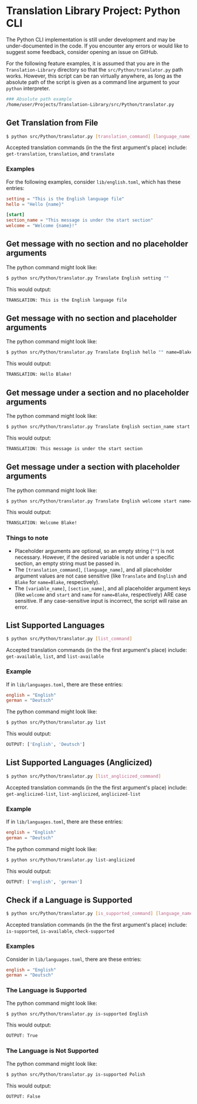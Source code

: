 # Translation Library Project: Python CLI

The Python CLI implementation is still under development and may be under-documented in the code. If you encounter any errors or would like to suggest some feedback, consider opening an issue on GitHub.

For the following feature examples, it is assumed that you are in the `Translation-Library` directory so that the `src/Python/translator.py` path works. However, this script can be ran virtually anywhere, as long as the absolute path of the script is given as a command line argument to your `python` interpreter.

```bash
### Absolute path example
/home/user/Projects/Translation-Library/src/Python/translator.py
```

## Get Translation from File
```bash
$ python src/Python/translator.py [translation_command] [language_name] [variable_name] [section_name] [placeholder_arg1] ...
```

Accepted translation commands (in the the first argument's place) include: `get-translation`, `translation`, and `translate`

### Examples

For the following examples, consider `lib/english.toml`, which has these entries:
```toml
setting = "This is the English language file"
hello = "Hello {name}"

[start]
section_name = "This message is under the start section"
welcome = "Welcome {name}!"
```

## Get message with no section and no placeholder arguments

The python command might look like:
```bash
$ python src/Python/translator.py Translate English setting ""
```

This would output:
```bash
TRANSLATION: This is the English language file
```

## Get message with no section and placeholder arguments

The python command might look like:
```bash
$ python src/Python/translator.py Translate English hello "" name=Blake
```

This would output:
```bash
TRANSLATION: Hello Blake!
```

## Get message under a section and no placeholder arguments

The python command might look like:
```bash
$ python src/Python/translator.py Translate English section_name start
```

This would output:
```bash
TRANSLATION: This message is under the start section
```

## Get message under a section with placeholder arguments

The python command might look like:
```bash
$ python src/Python/translator.py Translate English welcome start name=Blake
```

This would output:
```bash
TRANSLATION: Welcome Blake!
```

### Things to note

- Placeholder arguments are optional, so an empty string (`""`) is not necessary. However, if the desired variable is not under a specific section, an empty string must be passed in.
- The `[translation_command]`, `[language_name]`, and all placeholder argument values are not case sensitive (like `Translate` and `English` and `Blake` for `name=Blake`, respectively).
- The `[variable_name]`, `[section_name]`, and all placeholder argument keys (like `welcome` and `start` and `name` for `name=Blake`, respectively) ARE case sensitive. If any case-sensitive input is incorrect, the script will raise an error.

## List Supported Languages

```bash
$ python src/Python/translator.py [list_command]
```

Accepted translation commands (in the the first argument's place) include: `get-available`, `list`, and `list-available`

### Example

If in `lib/languages.toml`, there are these entries:
```toml
english = "English"
german = "Deutsch"
```

The python command might look like:
```bash
$ python src/Python/translator.py list
```

This would output:
```bash
OUTPUT: ['English', 'Deutsch']
```

## List Supported Languages (Anglicized)

```bash
$ python src/Python/translator.py [list_anglicized_command]
```

Accepted translation commands (in the the first argument's place) include: `get-anglicized-list`, `list-anglicized`, `anglicized-list`

### Example

If in `lib/languages.toml`, there are these entries:
```toml
english = "English"
german = "Deutsch"
```

The python command might look like:
```bash
$ python src/Python/translator.py list-anglicized
```

This would output:
```bash
OUTPUT: ['english', 'german']
```

## Check if a Language is Supported

```bash
$ python src/Python/translator.py [is_supported_command] [language_name]
```

Accepted translation commands (in the the first argument's place) include: `is-supported`, `is-available`, `check-supported`

### Examples

Consider in `lib/languages.toml`, there are these entries:
```toml
english = "English"
german = "Deutsch"
```

### The Language is Supported

The python command might look like:
```bash
$ python src/Python/translator.py is-supported English
```

This would output:
```bash
OUTPUT: True
```

### The Language is Not Supported

The python command might look like:
```bash
$ python src/Python/translator.py is-supported Polish
```

This would output:
```bash
OUTPUT: False
```
